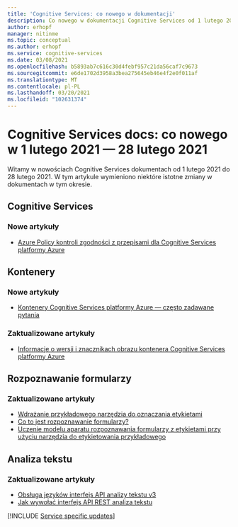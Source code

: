 ```yaml
---
title: 'Cognitive Services: co nowego w dokumentacji'
description: Co nowego w dokumentacji Cognitive Services od 1 lutego 2020 — 28 lutego 2020.
author: erhopf
manager: nitinme
ms.topic: conceptual
ms.author: erhopf
ms.service: cognitive-services
ms.date: 03/08/2021
ms.openlocfilehash: b5893ab7c616c30d4febf957c21da56caf7c9673
ms.sourcegitcommit: e6de1702d3958a3bea275645eb46e4f2e0f011af
ms.translationtype: MT
ms.contentlocale: pl-PL
ms.lasthandoff: 03/20/2021
ms.locfileid: "102631374"
---
```

# <a name="cognitive-services-docs-whats-new-for-february-1-2021---february-28-2021"></a>Cognitive Services docs: co nowego w 1 lutego 2021 — 28 lutego 2021

Witamy w nowościach Cognitive Services dokumentach od 1 lutego 2021 do 28 lutego 2021. W tym artykule wymieniono niektóre istotne zmiany w dokumentach w tym okresie.

## <a name="cognitive-services"></a>Cognitive Services

### <a name="new-articles"></a>Nowe artykuły

- [Azure Policy kontroli zgodności z przepisami dla Cognitive Services platformy Azure](security-controls-policy.md)

## <a name="containers"></a>Kontenery

### <a name="new-articles"></a>Nowe artykuły

- [Kontenery Cognitive Services platformy Azure — często zadawane pytania](/azure/cognitive-services/containers/container-faq)

### <a name="updated-articles"></a>Zaktualizowane artykuły

- [Informacje o wersji i znacznikach obrazu kontenera Cognitive Services platformy Azure](/azure/cognitive-services/containers/container-image-tags)

## <a name="form-recognizer"></a>Rozpoznawanie formularzy

### <a name="updated-articles"></a>Zaktualizowane artykuły

- [Wdrażanie przykładowego narzędzia do oznaczania etykietami](/azure/cognitive-services/form-recognizer/deploy-label-tool)
- [Co to jest rozpoznawanie formularzy?](/azure/cognitive-services/form-recognizer/overview)
- [Uczenie modelu aparatu rozpoznawania formularzy z etykietami przy użyciu narzędzia do etykietowania przykładowego](/azure/cognitive-services/form-recognizer/quickstarts/label-tool)

## <a name="text-analytics"></a>Analiza tekstu

### <a name="updated-articles"></a>Zaktualizowane artykuły

- [Obsługa języków interfejs API analizy tekstu v3](/azure/cognitive-services/text-analytics/language-support)
- [Jak wywołać interfejs API REST analiza tekstu](/azure/cognitive-services/text-analytics/how-tos/text-analytics-how-to-call-api)

[!INCLUDE [Service specific updates](./includes/service-specific-updates.md)]